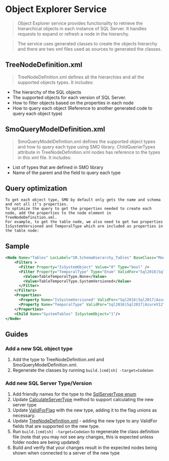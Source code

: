 # Object Explorer Service

> Object Explorer  service provides functionality to retrieve the hierarchical objects in each instance of SQL Server. It handles requests to expand or refresh a node in the hierarchy.

> The service uses generated classes to create the objects hierarchy and there are two xml files used as sources to generated the classes.

## TreeNodeDefinition.xml
> TreeNodeDefinition.xml defines all the hierarchies and all the supported objects types. It includes:

* The hierarchy of the SQL objects
* The supported objects for each version of SQL Server.
* How to filter objects based on the properties in each node
* How to query each object (Reference to another generated code to query each object type)

## SmoQueryModelDefinition.xml
> SmoQueryModelDefinition.xml defines the supported object types and how to query each type using SMO library. ChildQuerierTypes attribute in TreeNodeDefinition.xml nodes has reference to the types in this xml file. It includes:

* List of types that are defined in SMO library
* Name of the parent and the field to query each type

## Query optimization
    To get each object type, SMO by default only gets the name and schema and not all it's properties.
	To optimize the query to get the properties needed to create each node, add the properties to the node element in TreeNodeDefinition.xml.
	For example, to get the table node, we also need to get two properties IsSystemVersioned and TemporalType which are included as properties in the table node:

## Sample

```xml
<Node Name="Tables" LocLabel="SR.SchemaHierarchy_Tables" BaseClass="ModelBased" Strategy="MultipleElementsOfType" ChildQuerierTypes="SqlTable" TreeNode="TableTreeNode">
    <Filters >
      <Filter Property="IsSystemObject" Value="0" Type="bool" />
      <Filter Property="TemporalType" Type="Enum" ValidFor="Sql2016|Sql2017|AzureV12">
        <Value>TableTemporalType.None</Value>
        <Value>TableTemporalType.SystemVersioned</Value>
      </Filter>
    </Filters>
    <Properties>
      <Property Name="IsSystemVersioned" ValidFor="Sql2016|Sql2017|AzureV12"/>
	  <Property Name="TemporalType" ValidFor="Sql2016|Sql2017|AzureV12"/>
    </Properties>
    <Child Name="SystemTables" IsSystemObject="1"/>
</Node>
```

## Guides
### Add a new SQL object type

1. Add the type to TreeNodeDefinition.xml and SmoQueryModelDefinition.xml.
2. Regenerate the classes by running `build.[cmd|sh] -target=CodeGen`

### Add new SQL Server Type/Version

1. Add friendly names for the type to the [SqlServerType enum](https://github.com/Microsoft/sqltoolsservice/blob/main/src/Microsoft.SqlTools.ServiceLayer/ObjectExplorer/SqlServerType.cs)
2. Update [CalculateServerType](https://github.com/Microsoft/sqltoolsservice/blob/main/src/Microsoft.SqlTools.ServiceLayer/ObjectExplorer/SqlServerType.cs) method to support calculating the new server type
3. Update [ValidForFlag](https://github.com/Microsoft/sqltoolsservice/blob/main/src/Microsoft.SqlTools.ServiceLayer/ObjectExplorer/ValidForFlag.cs) with the new type, adding it to the flag unions as necessary.
4. Update [TreeNodeDefinition.xml](https://github.com/Microsoft/sqltoolsservice/blob/main/src/Microsoft.SqlTools.ServiceLayer/ObjectExplorer/SmoModel/TreeNodeDefinition.xml) - adding the new type to any ValidFor fields that are supported on the new type.
5. Run `build.[cmd|sh] -target=CodeGen` to regenerate the class definition file (note that you may not see any changes, this is expected unless folder nodes are being updated)
6. Build and verify that your changes result in the expected nodes being shown when connected to a server of the new type






